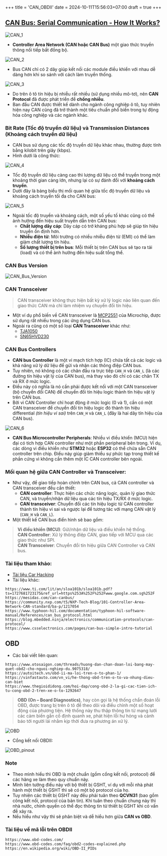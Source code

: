 +++
title = 'CAN_OBDII'
date = 2024-10-11T15:56:03+07:00
draft = true
+++

## [CAN Bus: Serial Communication - How It Works?](https://www.youtube.com/watch?v=JZSCzRT9TTo)

![CAN_1](/image/IoT/CAN_OBDII/CAN_1.png)

- **Controller Area Network (CAN hoặc CAN Bus)** một giao thức truyền thông nối tiếp bất đồng bộ.

![CAN_2](/image/IoT/CAN_OBDII/CAN_2.png)

- Bus CAN chỉ có 2 dây giúp kết nối các module điều khiển với nhau dễ dàng hơn khi so sánh với cách làm truyền thống.

![CAN_3](/image/IoT/CAN_OBDII/CAN_3.png)

- Do trên ô tô tín hiệu bị nhiễu rất nhiều (sử dụng nhiều mô-tơ), nên **CAN Protocol** đã được phát triển để **chống nhiễu**.
- Ban đầu CAN được thiết kế dành cho ngành công nghiệp ô tô, tuy nhiên hiện nay CAN cũng đã trở thành một tiêu chuẩn phổ biến trong tự động hóa công nghiệp và các ngành khác.

### Bit Rate (Tốc độ truyền dữ liệu) và Transmission Distances (Khoảng cách truyền dữ liệu)
- CAN bus sử dụng các tốc độ truyền dữ liệu khác nhau, thường được tính bằng kilobit trên giây (kbps).
- Hình dưới là công thức:

![CAN_4](/image/IoT/CAN_OBDII/CAN_4.png)

- Tốc độ truyền dữ liệu càng cao thì lượng dữ liệu có thể truyền trong một khoảng thời gian càng lớn, nhưng lại có sự đánh đổi với **khoảng cách truyền**.
- Dưới đây là bảng biểu thị mối quan hệ giữa tốc độ truyền dữ liệu và khoảng cách truyền tối đa cho CAN bus:

![CAN_5](/image/IoT/CAN_OBDII/CAN_5.png)

- Ngoài tốc độ truyền và khoảng cách, một số yếu tố khác cũng có thể ảnh hưởng đến hiệu suất truyền dẫn trên CAN bus:
	- **Chất lượng dây cáp**: Dây cáp có trở kháng phù hợp sẽ giúp tín hiệu truyền ổn định hơn.
	- **Nhiễu điện từ**: Môi trường có nhiều nhiễu điện từ (EMI) có thể làm giảm chất lượng tín hiệu.
	- **Số lượng thiết bị trên bus**: Mỗi thiết bị trên CAN bus sẽ tạo ra tải (load) và có thể ảnh hưởng đến hiệu suất tổng thể.

### CAN Bus Version

![CAN_Bus_Version](/image/IoT/CAN_OBDII/CAN_Bus_Version.png)

### CAN Transceiver
> CAN transceiver không thực hiện bất kỳ xử lý logic nào liên quan đến giao thức CAN mà chỉ làm nhiệm vụ chuyển đổi tín hiệu. </br>

- Một ví dụ phổ biến về CAN transceiver là [MCP2551](https://ww1.microchip.com/downloads/en/devicedoc/20001667g.pdf) của Microchip, được sử dụng rất nhiều trong các ứng dụng CAN bus.
- Ngoài ra cũng có một số loại **CAN Transceiver** khác như:
	- [TJA1050](https://www.nxp.com/docs/en/data-sheet/TJA1050.pdf)
	- [SN65HVD230](https://www.ti.com/lit/ds/symlink/sn65hvd230.pdf?ts=1727771231223&ref_url=https%253A%252F%252Fwww.ti.com%252Fproduct%252FSN65HVD230%253Futm_source%253Dgoogle%2526utm_medium%253Dcpc%2526utm_campaign%253Dasc-null-null-GPN_EN-cpc-pf-google-soas%2526utm_content%253DSN65HVD230%2526ds_k%253DSN65HVD230+Datasheet%2526DCM%253Dyes%2526gad_source%253D1%2526gclid%253DCj0KCQjwu-63BhC9ARIsAMMTLXR7R_weCPL_OVEche7n0ns9PKmoIPJQEKCm7Smr_0-Ta597tHP5OdEaAt8jEALw_wcB%2526gclsrc%253Daw.ds)

### CAN Bus Controllers
- **CAN bus Controller** là một vi mạch tích hợp (IC) chứa tất cả các logic và khả năng xử lý dữ liệu để gửi và nhận các thông điệp CAN bus.
- Tuy nhiên, nó không có các chân đầu ra trực tiếp `CAN_H` và `CAN_L` (là các đường tín hiệu vật lý của CAN bus), mà thay vào đó chỉ có các chân TX và RX ở mức logic.
- Điều này có nghĩa là nó cần phải được kết nối với một CAN transceiver (bộ chuyển đổi CAN) để chuyển đổi tín hiệu logic thành tín hiệu vật lý trên CAN bus.
- Bởi vì CAN Controller chỉ hoạt động ở mức logic (0 và 1), cần có một CAN transceiver để chuyển đổi tín hiệu logic đó thành tín hiệu differential *(tín hiệu vi sai)* trên `CAN_H` và `CAN_L` (đây là hai dây tín hiệu của CAN bus).

![CAN_6](/image/IoT/CAN_OBDII/CAN_6.png)

- **CAN Bus Microcontroller Peripherals**: Nhiều vi điều khiển (MCU) hiện đại có tích hợp CAN controller như một phần peripheral bên trong.
Ví dụ, các dòng vi điều khiển như **STM32** hoặc **ESP32** có thể chứa sẵn CAN controller trên chip. Điều này giúp giảm thiểu sự phức tạp trong thiết kế phần cứng vì không cần thêm một IC CAN controller bên ngoài.

### Mối quan hệ giữa CAN Controller và Transceiver:
- Như vậy, để giao tiếp hoàn chỉnh trên CAN bus, cả CAN controller và CAN transceiver đều cần thiết:
	- **CAN controller**: Thực hiện các chức năng logic, quản lý giao thức CAN, và truyền/nhận dữ liệu qua các tín hiệu TX/RX ở mức logic.
	- **CAN transceiver**: Chuyển đổi các tín hiệu logic từ CAN controller thành tín hiệu vi sai và ngược lại để tương tác với mạng CAN vật lý (`CAN_H` và `CAN_L`).
- Một thiết kế CAN bus điển hình sẽ bao gồm:
> **Vi điều khiển (MCU)**: Gửi/nhận dữ liệu và điều khiển hệ thống. </br>
> **CAN Controller**: Xử lý thông điệp CAN, giao tiếp với MCU qua các giao thức như SPI. </br>
> **CAN Transceiver**: Chuyển đổi tín hiệu giữa CAN Controller và CAN bus. </br>

### Tài liệu tham khảo:
- [Tài liệu Car Hacking](https://docs.alexomar.com/biblioteca/thecarhackershandbook.pdf)
- Tài liệu khác:
```
https://www.ti.com/lit/an/sloa101b/sloa101b.pdf?ts=1727681723175&ref_url=https%253A%252F%252Fwww.google.com.sg%252F
https://mesidas.com/can-canbus/
https://community.nxp.com/t5/NXP-Tech-Blog/101-Controller-Area-Network-CAN-standard/ba-p/1217054
https://www.typhoon-hil.com/documentation/typhoon-hil-software-manual/References/can_bus_protocol.html
https://blog.mbedded.ninja/electronics/communication-protocols/can-protocol/
https://www.csselectronics.com/pages/can-bus-simple-intro-tutorial
```

## OBD
- Các bài viết liên quan:
```
https://www.otosaigon.com/threads/huong-dan-chan-doan-loi-bang-may-quet-obd2-cho-nguoi-nghiep-du.9075318/
https://autoitech.vn/obd-ii-ma-loi-tren-o-to-phan-1/
https://vinfastauto.com/vn_vi/he-thong-obd-tren-o-to-va-nhung-dieu-can-biet
https://www.thegioididong.com/hoi-dap/cong-obd-2-la-gi-cac-tien-ich-tu-cong-obd-2-tren-xe-o-to-1292647
```
> **OBD (On – Board Diagnostics)**, hay còn gọi là hệ thống chẩn đoán lỗi OBD, được trang bị trên ô tô để theo dõi và điều chỉnh một số hoạt động của phương tiện. Hệ thống này thu thập thông tin từ mạng lưới các cảm biến gắn cố định quanh xe, phát hiện lỗi hư hỏng và cảnh báo tới người lái nhằm kịp thời đưa ra phương án xử lý.

![OBD](/image/IoT/CAN_OBDII/Hệ_thống_OBD.jpg)

- Cổng kết nối OBDII:

![OBD_pinout](/image/IoT/CAN_OBDII/OBDII_Pinout.jpg)

### Note
- Theo mình hiểu thì OBD là một chuẩn (gồm cổng kết nối, protocol) để các hãng xe làm theo quy chuẩn này.
- Mình liên tưởng điều này với bộ thiết bị GSHT, ví dụ với mỗi nhà phát hành một thiết bị GSHT thì sẽ có một bộ protocol của họ.
- Tuy nhiên các thiết bị GSHT này đều phải tuân theo **QCVN31** (bao gồm công kết nối, protocol của bản tin). Khi tuân theo chuẩn chung này thì nhà nước, chính quyền có thể đọc thông tin từ thiết bị GSHT khi có vấn đề xảy ra.
- Nếu hiểu như vậy thì sẽ phân biệt và dễ hiểu hơn giữa **CAN vs OBD**.

### Tài liệu về mã lỗi trên OBDII
```
https://www.obd-codes.com/
https://www.obd-codes.com/faq/obd2-codes-explained.php
https://en.wikipedia.org/wiki/OBD-II_PIDs
```

